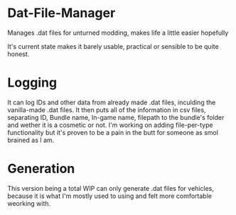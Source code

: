 # Dat-File-Manager
Manages .dat files for unturned modding, makes life a little easier hopefully

It's current state makes it barely usable, practical or sensible to be quite honest.

# Logging
It can log IDs and other data from already made .dat files, inculding the vanilla-made .dat files.
It then puts all of the information in csv files, separating ID, Bundle name, In-game name, filepath to the bundle's folder and wether it is a cosmetic or not.
I'm working on adding file-per-type functionality but it's proven to be a pain in the butt for someone as smol brained as I am.

# Generation
This version being a total WIP can only generate .dat files for vehicles, because it is what I'm mostly used to using and felt more comfortable weorking with.
